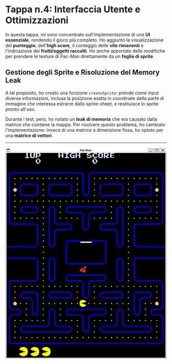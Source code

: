 # Tappa n.4: Interfaccia Utente e Ottimizzazioni

In questa tappa, mi sono concentrato sull'implementazione di una **UI essenziale**, rendendo il gioco più completo. Ho aggiunto la visualizzazione del **punteggio**, dell'**high score**, il conteggio delle **vite rimanenti** e l'indicazione dei **frutti/oggetti raccolti**. Ho anche apportato delle modifiche per prendere le texture di Pac-Man direttamente da un **foglio di sprite**.

## Gestione degli Sprite e Risoluzione del Memory Leak

A tal proposito, ho creato una funzione `createSprite`: prende come input diverse informazioni, inclusa la posizione esatta in coordinate della parte di immagine che interessa estrarre dallo sprite-sheet, e restituisce lo sprite pronto all'uso.

Durante i test, però, ho notato un **leak di memoria** che era causato dalla matrice che contiene la mappa. Per risolvere questo problema, ho cambiato l'implementazione: invece di una matrice a dimensione fissa, ho optato per una **matrice di vettori**.

---

![Demo del gioco con UI](images/demo.png)